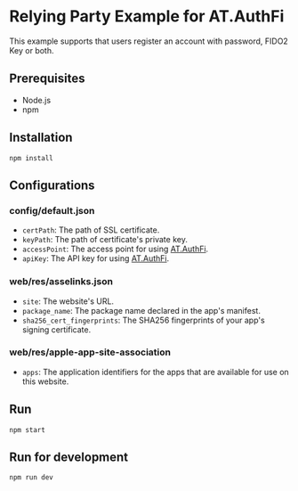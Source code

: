 
# Relying Party Example for AT.AuthFi
This example supports that users register an account with password, FIDO2 Key or both.

## Prerequisites
- Node.js
- npm

## Installation
    npm install

## Configurations
### config/default.json
- `certPath`: The path of SSL certificate.
- `keyPath`: The path of certificate's private key.
- `accessPoint`: The access point for using [AT.AuthFi](https://authentrend.com/at-authfi/).
- `apiKey`: The API key for using [AT.AuthFi](https://authentrend.com/at-authfi/).

### web/res/asselinks.json
- `site`: The website's URL.
- `package_name`: The package name declared in the app's manifest.
- `sha256_cert_fingerprints`: The SHA256 fingerprints of your app's signing certificate.

### web/res/apple-app-site-association
- `apps`: The application identifiers for the apps that are available for use on this website.

## Run
    npm start

## Run for development
    npm run dev
